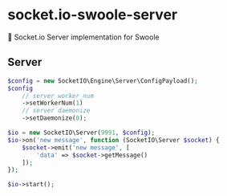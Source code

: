 # socket.io-swoole-server
:rainbow: Socket.io Server implementation for Swoole

## Server

```php
$config = new SocketIO\Engine\Server\ConfigPayload();
$config
    // server worker_num
    ->setWorkerNum(1)
    // server daemonize
    ->setDaemonize(0);

$io = new SocketIO\Server(9991, $config);
$io->on('new message', function (SocketIO\Server $socket) {
    $socket->emit('new message', [
        'data' => $socket->getMessage()
    ]);
});

$io->start();
```